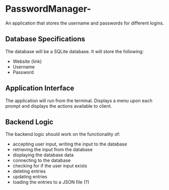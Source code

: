 # PasswordManager-
An application that stores the username and passwords for different logins.

## Database Specifications
The database will be a SQLite database. It will store the following:
* Website (link)
* Username
* Password


## Application Interface
The application will run from the terminal. Displays a menu upon each prompt and displays the actions available to client. 


## Backend Logic
The backend logic should work on the functionality of:
* accepting user input, writing the input to the database
* retrieving the input from the database 
* displaying the database data
* connecting to the database
* checking for if the user input exists
* deleting entries
* updating entries
* loading the entries to a JSON file (?)






